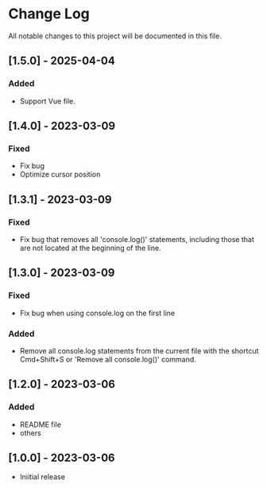 # Change Log

All notable changes to this project will be documented in this file.

## [1.5.0] - 2025-04-04

### Added

- Support Vue file.

## [1.4.0] - 2023-03-09

### Fixed

- Fix bug
- Optimize cursor position

## [1.3.1] - 2023-03-09

### Fixed

- Fix bug that removes all 'console.log()' statements, including those that are not located at the beginning of the line.

## [1.3.0] - 2023-03-09

### Fixed

- Fix bug when using console.log on the first line

### Added

- Remove all console.log statements from the current file with the shortcut Cmd+Shift+S or 'Remove all console.log()' command.

## [1.2.0] - 2023-03-06

### Added

- README file
- others

## [1.0.0] - 2023-03-06

- Iniitial release
